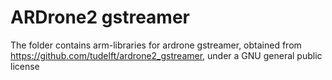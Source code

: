 ARDrone2 gstreamer
==================

The folder contains arm-libraries for ardrone gstreamer, obtained from 
https://github.com/tudelft/ardrone2_gstreamer, under a GNU general public license 